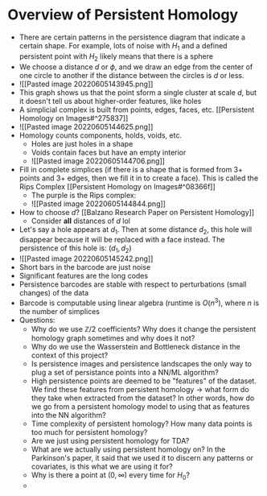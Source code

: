 # Overview of Persistent Homology
- There are certain patterns in the persistence diagram that indicate a certain shape. For example, lots of noise with $H_1$ and a defined persistent point with $H_2$ likely means that there is a sphere
- We choose a distance $d$ or $\phi$, and we draw an edge from the center of one circle to another if the distance between the circles is $d$ or less. 
- ![[Pasted image 20220605143945.png]]
- This graph shows us that the point sform a single cluster at scale $d$, but it doesn't tell us about higher-order features, like holes
- A simplicial complex is built from points, edges, faces, etc. [[Persistent Homology on Images#^275837]]
- ![[Pasted image 20220605144625.png]]
- Homology counts components, holds, voids, etc.
	- Holes are just holes in a shape
	- Voids contain faces but have an empty interior
	- ![[Pasted image 20220605144706.png]]
- Fill in complete simplices (if there is a shape that is formed from 3+ points and 3+ edges, then we fill it in to create a face). This is called the Rips Complex [[Persistent Homology on Images#^08366f]]
	- The purple is the Rips complex:
	- ![[Pasted image 20220605144844.png]]
- How to choose $d$? [[Balzano Research Paper on Persistent Homology]]
	- Consider **all** distances of $d$ lol
- Let's say a hole appears at $d_1$. Then at some distance $d_2$, this hole will disappear because it will be replaced with a face instead. The persistence of this hole is: $(d_1, d_2)$
- ![[Pasted image 20220605145242.png]]
- Short bars in the barcode are just noise
- Significant features are the long codes
- Persistence barcodes are stable with respect to perturbations (small changes) of the data
- Barcode is computable using linear algebra (runtime is $O(n^3)$, where $n$ is the number of simplices
- Questions:
	- Why do we use $\mathbb{Z}/2$ coefficients? Why does it change the persistent homology graph sometimes and why does it not?
	- Why do we use the Wasserstein and Bottleneck distance in the context of this project?
	- Is persistence images and persistence landscapes the only way to plug a set of persistance points into a NN/ML algorithm?
	- High persistence points are deemed to be "features" of the dataset. We find these features from persistent homology -> what form do they take when extracted from the dataset? In other words, how do we go from a persistent homology model to using that as features into the NN algorithm?
	- Time complexity of persistent homology? How many data points is too much for persistent homology?
	- Are we just using persistent homology for TDA? 
	- What are we actually using persistent homology on? In the Parkinson's paper, it said that we used it to discern any patterns or covariates, is this what we are using it for?
	- Why is there a point at $(0, \infty)$ every time for $H_0$?
	- 